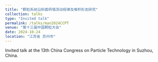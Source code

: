 ```yaml
---
title: "颗粒系统沿斜面坍塌流动规律及堆积形态研究"
collection: talks
type: "Invited talk"
permalink: /talks/man2024CCPT
venue: "第十三届中国颗粒大会"
date: 2024-10-24
location: "江苏省 苏州市"
---
```


Invited talk at the 13th China Congress on Particle Technology in Suzhou, China.
